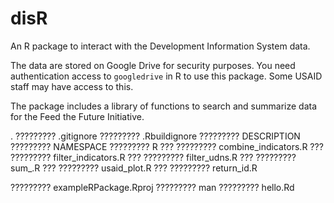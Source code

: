 # disR
An R package to interact with the Development Information System data.

The data are stored on Google Drive for security purposes. You need authentication access to `googledrive` in R to use this package. Some USAID staff may have access to this.

The package includes a library of functions to search and summarize data for the Feed the Future Initiative. 

.
????????? .gitignore
????????? .Rbuildignore
????????? DESCRIPTION
????????? NAMESPACE
????????? R
???   ????????? combine_indicators.R
???   ????????? filter_indicators.R
???   ????????? filter_udns.R
???   ????????? sum_.R
???   ????????? usaid_plot.R
???   ????????? return_id.R

????????? exampleRPackage.Rproj
????????? man
    ????????? hello.Rd
